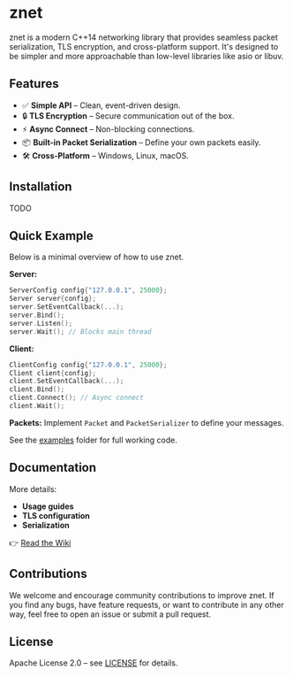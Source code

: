 # znet

znet is a modern C++14 networking library that provides seamless packet serialization, TLS encryption, and cross-platform support. It's designed to be simpler and more approachable than low-level libraries like asio or libuv.

## Features

- ✅ **Simple API** – Clean, event-driven design.
- 🔒 **TLS Encryption** – Secure communication out of the box.
- ⚡ **Async Connect** – Non-blocking connections.
- 📦 **Built-in Packet Serialization** – Define your own packets easily.
- 🛠 **Cross-Platform** – Windows, Linux, macOS.

## Installation

TODO

## Quick Example

Below is a minimal overview of how to use znet.

**Server:**
```cpp
ServerConfig config{"127.0.0.1", 25000};
Server server{config};
server.SetEventCallback(...);
server.Bind();
server.Listen();
server.Wait(); // Blocks main thread
````

**Client:**

```cpp
ClientConfig config{"127.0.0.1", 25000};
Client client{config};
client.SetEventCallback(...);
client.Bind();
client.Connect(); // Async connect
client.Wait();
```

**Packets:**
Implement `Packet` and `PacketSerializer` to define your messages.

See the [examples](examples) folder for full working code.

## Documentation

More details:

* **Usage guides**
* **TLS configuration**
* **Serialization**

👉 [Read the Wiki](https://github.com/irrld/znet/wiki)

## Contributions

We welcome and encourage community contributions to improve znet. If you find any bugs, have feature requests, or want to contribute in any other way, feel free to open an issue or submit a pull request.

## License

Apache License 2.0 – see [LICENSE](LICENSE) for details.
